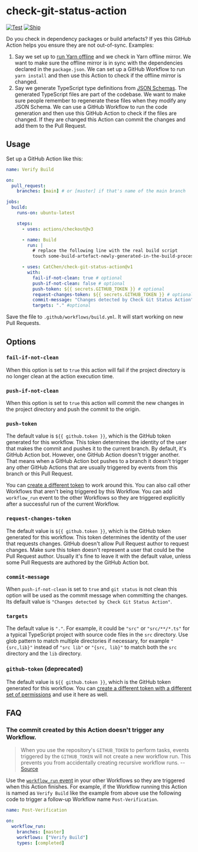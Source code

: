 
# check-git-status-action

[![Test](https://github.com/CatChen/check-git-status-action/actions/workflows/test.yml/badge.svg)](https://github.com/CatChen/check-git-status-action/actions/workflows/test.yml)
[![Ship](https://github.com/CatChen/check-git-status-action/actions/workflows/ship.yml/badge.svg)](https://github.com/CatChen/check-git-status-action/actions/workflows/ship.yml)

Do you check in dependency packages or build artefacts? If yes this GitHub Action helps you ensure they are not out-of-sync. Examples:

1. Say we set up to [run Yarn offline](https://classic.yarnpkg.com/blog/2016/11/24/offline-mirror/) and we check in Yarn offline mirror. We want to make sure the offline mirror is in sync with the dependencies declared in the `package.json`. We can set up a GitHub Workflow to run `yarn install` and then use this Action to check if the offline mirror is changed.
2. Say we generate TypeScript type definitions from [JSON Schemas](https://json-schema.org/). The generated TypeScript files are part of the codebase. We want to make sure people remember to regenerate these files when they modify any JSON Schema. We can use a GitHub Workflow to run the code generation and then use this GitHub Action to check if the files are changed. If they are changed this Action can commit the changes and add them to the Pull Request.

## Usage

Set up a GitHub Action like this:

```yaml
name: Verify Build

on:
  pull_request:
    branches: [main] # or [master] if that's name of the main branch

jobs:
  build:
    runs-on: ubuntu-latest

    steps:
      - uses: actions/checkout@v3

      - name: Build
        run: |
          # replace the following line with the real build script
          touch some-build-artefact-newly-generated-in-the-build-process

      - uses: CatChen/check-git-status-action@v1
        with:
          fail-if-not-clean: true # optional
          push-if-not-clean: false # optional
          push-token: ${{ secrets.GITHUB_TOKEN }} # optional
          request-changes-token: ${{ secrets.GITHUB_TOKEN }} # optional
          commit-message: "Changes detected by Check Git Status Action" # optional
          targets: "." #optional
```

Save the file to `.github/workflows/build.yml`. It will start working on new Pull Requests.

## Options

### `fail-if-not-clean`

When this option is set to `true` this action will fail if the project directory is no longer clean at the action execution time.

### `push-if-not-clean`

When this option is set to `true` this action will commit the new changes in the project directory and push the commit to the origin.

### `push-token`

The default value is `${{ github.token }}`, which is the GitHub token generated for this workflow. This token determines the identity of the user that makes the commit and pushes it to the current branch. By default, it's GitHub Action bot. However, one GitHub Action doesn't trigger another. That means when a GitHub Action bot pushes to a branch it doesn't trigger any other GitHub Actions that are usually triggered by events from this branch or this Pull Request.

You can [create a different token](https://docs.github.com/en/authentication/keeping-your-account-and-data-secure/creating-a-personal-access-token) to work around this. You can also call other Workflows that aren't being triggered by this Workflow. You can add `workflow_run` event to the other Workflows so they are triggered explicitly after a successful run of the current Workflow.

### `request-changes-token`

The default value is `${{ github.token }}`, which is the GitHub token generated for this workflow. This token determines the identity of the user that requests changes. GitHub doesn't allow Pull Request author to request changes. Make sure this token doesn't represent a user that could be the Pull Request author. Usually it's fine to leave it with the default value, unless some Pull Requests are authored by the GitHub Action bot.

### `commit-message`

When `push-if-not-clean` is set to `true` and `git status` is not clean this option will be used as the commit message when committing the changes. Its default value is `"Changes detected by Check Git Status Action"`.

### `targets`

The default value is `"."`. For example, it could be `"src"` or `"src/**/*.ts"` for a typical TypeScript project with source code files in the `src` directory. Use glob pattern to match multiple directories if necessary, for example `"{src,lib}"` instead of `"src lib"` or `"{src, lib}"` to match both the `src` directory and the `lib` directory.

### `github-token` (deprecated)

The default value is `${{ github.token }}`, which is the GitHub token generated for this workflow. You can [create a different token with a different set of permissions](https://docs.github.com/en/authentication/keeping-your-account-and-data-secure/creating-a-personal-access-token) and use it here as well.

## FAQ

### The commit created by this Action doesn't trigger any Workflow.

> When you use the repository's `GITHUB_TOKEN` to perform tasks, events triggered by the `GITHUB_TOKEN` will not create a new workflow run. This prevents you from accidentally creating recursive workflow runs. -- [Source](https://docs.github.com/en/actions/security-guides/automatic-token-authentication)

Use the [`workflow_run` event](https://docs.github.com/en/actions/using-workflows/events-that-trigger-workflows#workflow_run) in your other Workflows so they are triggered when this Action finishes. For example, if the Workflow running this Action is named as `Verify Build` like the example from above use the following code to trigger a follow-up Workflow name `Post-Verification`.

```yaml
name: Post-Verification

on:
  workflow_run:
    branches: [master]
    workflows: ["Verify Build"]
    types: [completed]
```